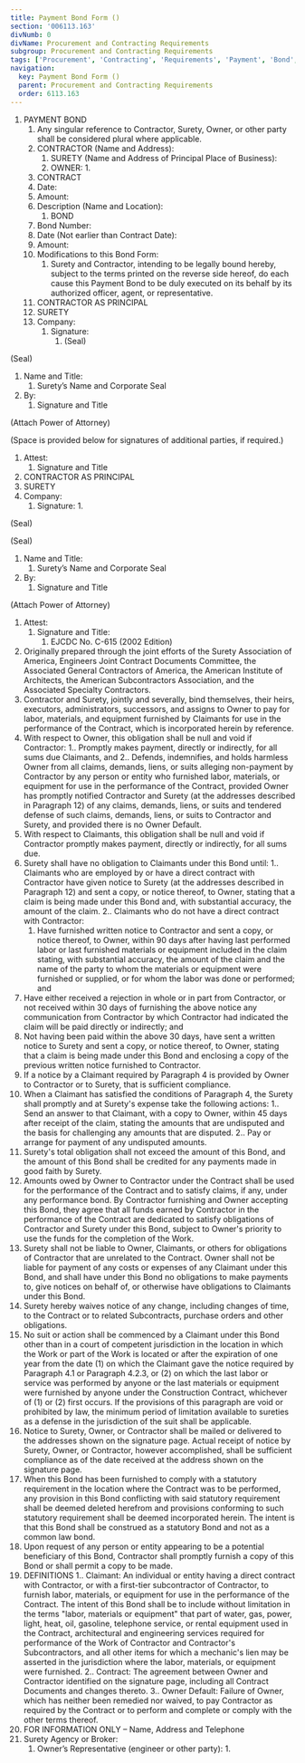 ```yaml
---
title: Payment Bond Form ()
section: '006113.163'
divNumb: 0
divName: Procurement and Contracting Requirements
subgroup: Procurement and Contracting Requirements
tags: ['Procurement', 'Contracting', 'Requirements', 'Payment', 'Bond', 'Form', '()']
navigation:
  key: Payment Bond Form ()
  parent: Procurement and Contracting Requirements
  order: 6113.163
---
```


1. PAYMENT BOND
   1. Any singular reference to Contractor, Surety, Owner, or other party shall be considered plural where applicable.
   1. CONTRACTOR (Name and Address):
      1. SURETY (Name and Address of Principal Place of Business):
      1. OWNER:
         1. 
   1. CONTRACT
    1. Date:
    1. Amount:
    1. Description (Name and Location):
          1. BOND
    1. Bond Number:
    1. Date (Not earlier than Contract Date):
    1. Amount:
    1. Modifications to this Bond Form:
          1. Surety and Contractor, intending to be legally bound hereby, subject to the terms printed on the reverse side hereof, do each cause this Payment Bond to be duly executed on its behalf by its authorized officer, agent, or representative.
   1. CONTRACTOR AS PRINCIPAL
   1. SURETY
   1. Company:
      1. Signature:
            1. (Seal)

(Seal)
   1. Name and Title:
      1. Surety’s Name and Corporate Seal
   1. By:
      1. Signature and Title

(Attach Power of Attorney)

(Space is provided below for signatures of additional parties, if required.)
   1. Attest:
      1. Signature and Title
   1. CONTRACTOR AS PRINCIPAL
   1. SURETY
   1. Company:
      1. Signature:
         1. 

(Seal)

(Seal)
   1. Name and Title:
      1. Surety’s Name and Corporate Seal
   1. By:
      1. Signature and Title

(Attach Power of Attorney)
   1. Attest:
      1. Signature and Title:
         1. EJCDC No. C-615 (2002 Edition)
1. Originally prepared through the joint efforts of the Surety Association of America, Engineers Joint Contract Documents Committee, the Associated General Contractors of America, the American Institute of Architects, the American Subcontractors Association, and the Associated Specialty Contractors.
1. Contractor and Surety, jointly and severally, bind themselves, their heirs, executors, administrators, successors, and assigns to Owner to pay for labor, materials, and equipment furnished by Claimants for use in the performance of the Contract, which is incorporated herein by reference. 
2. With respect to Owner, this obligation shall be null and void if Contractor:
1.. Promptly makes payment, directly or indirectly, for all sums due Claimants, and
2.. Defends, indemnifies, and holds harmless Owner from all claims, demands, liens, or suits alleging non-payment by Contractor by any person or entity who furnished labor, materials, or equipment for use in the performance of the Contract, provided Owner has promptly notified Contractor and Surety (at the addresses described in Paragraph 12) of any claims, demands, liens, or suits and tendered defense of such claims, demands, liens, or suits to Contractor and Surety, and provided there is no Owner Default.
3. With respect to Claimants, this obligation shall be null and void if Contractor promptly makes payment, directly or indirectly, for all sums due.
4. Surety shall have no obligation to Claimants under this Bond until:
1.. Claimants who are employed by or have a direct contract with Contractor have given notice to Surety (at the addresses described in Paragraph 12) and sent a copy, or notice thereof, to Owner, stating that a claim is being made under this Bond and, with substantial accuracy, the amount of the claim.
2.. Claimants who do not have a direct contract with Contractor:
      1. Have furnished written notice to Contractor and sent a copy, or notice thereof, to Owner, within 90 days after having last performed labor or last furnished materials or equipment included in the claim stating, with substantial accuracy, the amount of the claim and the name of the party to whom the materials or equipment were furnished or supplied, or for whom the labor was done or performed; and
2. Have either received a rejection in whole or in part from Contractor, or not received within 30 days of furnishing the above notice any communication from Contractor by which Contractor had indicated the claim will be paid directly or indirectly; and
3. Not having been paid within the above 30 days, have sent a written notice to Surety and sent a copy, or notice thereof, to Owner, stating that a claim is being made under this Bond and enclosing a copy of the previous written notice furnished to Contractor.
5. If a notice by a Claimant required by Paragraph 4 is provided by Owner to Contractor or to Surety, that is sufficient compliance.
6. When a Claimant has satisfied the conditions of Paragraph 4, the Surety shall promptly and at Surety's expense take the following actions:
1.. Send an answer to that Claimant, with a copy to Owner, within 45 days after receipt of the claim, stating the amounts that are undisputed and the basis for challenging any amounts that are disputed.
2.. Pay or arrange for payment of any undisputed amounts.
7. Surety's total obligation shall not exceed the amount of this Bond, and the amount of this Bond shall be credited for any payments made in good faith by Surety.
8. Amounts owed by Owner to Contractor under the Contract shall be used for the performance of the Contract and to satisfy claims, if any, under any performance bond. By Contractor furnishing and Owner accepting this Bond, they agree that all funds earned by Contractor in the performance of the Contract are dedicated to satisfy obligations of Contractor and Surety under this Bond, subject to Owner's priority to use the funds for the completion of the Work.
9. Surety shall not be liable to Owner, Claimants, or others for obligations of Contractor that are unrelated to the Contract. Owner shall not be liable for payment of any costs or expenses of any Claimant under this Bond, and shall have under this Bond no obligations to make payments to, give notices on behalf of, or otherwise have obligations to Claimants under this Bond.
10. Surety hereby waives notice of any change, including changes of time, to the Contract or to related Subcontracts, purchase orders and other obligations.
11. No suit or action shall be commenced by a Claimant under this Bond other than in a court of competent jurisdiction in the location in which the Work or part of the Work is located or after the expiration of one year from the date (1) on which the Claimant gave the notice required by Paragraph 4.1 or Paragraph 4.2.3, or (2) on which the last labor or service was performed by anyone or the last materials or equipment were furnished by anyone under the Construction Contract, whichever of (1) or (2) first occurs. If the provisions of this paragraph are void or prohibited by law, the minimum period of limitation available to sureties as a defense in the jurisdiction of the suit shall be applicable.
12. Notice to Surety, Owner, or Contractor shall be mailed or delivered to the addresses shown on the signature page. Actual receipt of notice by Surety, Owner, or Contractor, however accomplished, shall be sufficient compliance as of the date received at the address shown on the signature page.
13. When this Bond has been furnished to comply with a statutory requirement in the location where the Contract was to be performed, any provision in this Bond conflicting with said statutory requirement shall be deemed deleted herefrom and provisions conforming to such statutory requirement shall be deemed incorporated herein. The intent is that this Bond shall be construed as a statutory Bond and not as a common law bond. 
14. Upon request of any person or entity appearing to be a potential beneficiary of this Bond, Contractor shall promptly furnish a copy of this Bond or shall permit a copy to be made.
15. DEFINITIONS
1.. Claimant: An individual or entity having a direct contract with Contractor, or with a first-tier subcontractor of Contractor, to furnish labor, materials, or equipment for use in the performance of the Contract. The intent of this Bond shall be to include without limitation in the terms "labor, materials or equipment" that part of water, gas, power, light, heat, oil, gasoline, telephone service, or rental equipment used in the Contract, architectural and engineering services required for performance of the Work of Contractor and Contractor's Subcontractors, and all other items for which a mechanic's lien may be asserted in the jurisdiction where the labor, materials, or equipment were furnished.
2.. Contract: The agreement between Owner and Contractor identified on the signature page, including all Contract Documents and changes thereto. 
3.. Owner Default: Failure of Owner, which has neither been remedied nor waived, to pay Contractor as required by the Contract or to perform and complete or comply with the other terms thereof.
1. FOR INFORMATION ONLY – Name, Address and Telephone
1. Surety Agency or Broker:
      1. Owner’s Representative (engineer or other party):
            1. 